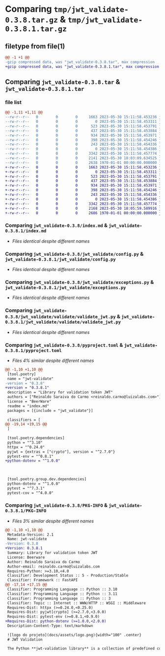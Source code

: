 # Comparing `tmp/jwt_validate-0.3.8.tar.gz` & `tmp/jwt_validate-0.3.8.1.tar.gz`

## filetype from file(1)

```diff
@@ -1 +1 @@
-gzip compressed data, was "jwt_validate-0.3.8.tar", max compression
+gzip compressed data, was "jwt_validate-0.3.8.1.tar", max compression
```

## Comparing `jwt_validate-0.3.8.tar` & `jwt_validate-0.3.8.1.tar`

### file list

```diff
@@ -1,11 +1,11 @@
--rw-r--r--   0        0        0     1663 2023-05-30 15:11:58.453236 jwt_validate-0.3.8/index.md
--rw-r--r--   0        0        0        0 2023-05-30 15:11:58.453311 jwt_validate-0.3.8/jwt_validate/__init__.py
--rw-r--r--   0        0        0      523 2023-05-30 15:11:58.453791 jwt_validate-0.3.8/jwt_validate/config.py
--rw-r--r--   0        0        0      437 2023-05-30 15:11:58.453884 jwt_validate-0.3.8/jwt_validate/constants.py
--rw-r--r--   0        0        0      934 2023-05-30 15:11:58.453971 jwt_validate-0.3.8/jwt_validate/exceptions.py
--rw-r--r--   0        0        0      398 2023-05-30 15:11:58.454246 jwt_validate-0.3.8/jwt_validate/generate/generate_jwt.py
--rw-r--r--   0        0        0      243 2023-05-30 15:11:58.454336 jwt_validate-0.3.8/jwt_validate/utils.py
--rw-r--r--   0        0        0        0 2023-05-30 15:11:58.454386 jwt_validate-0.3.8/jwt_validate/validate/__init__.py
--rw-r--r--   0        0        0     3342 2023-05-30 15:11:58.457774 jwt_validate-0.3.8/jwt_validate/validate/validate_jwt.py
--rw-r--r--   0        0        0     2141 2023-05-30 18:03:09.634525 jwt_validate-0.3.8/pyproject.toml
--rw-r--r--   0        0        0     2638 1970-01-01 00:00:00.000000 jwt_validate-0.3.8/PKG-INFO
+-rw-r--r--   0        0        0     1663 2023-05-30 15:11:58.453236 jwt_validate-0.3.8.1/index.md
+-rw-r--r--   0        0        0        0 2023-05-30 15:11:58.453311 jwt_validate-0.3.8.1/jwt_validate/__init__.py
+-rw-r--r--   0        0        0      523 2023-05-30 15:11:58.453791 jwt_validate-0.3.8.1/jwt_validate/config.py
+-rw-r--r--   0        0        0      437 2023-05-30 15:11:58.453884 jwt_validate-0.3.8.1/jwt_validate/constants.py
+-rw-r--r--   0        0        0      934 2023-05-30 15:11:58.453971 jwt_validate-0.3.8.1/jwt_validate/exceptions.py
+-rw-r--r--   0        0        0      398 2023-05-30 15:11:58.454246 jwt_validate-0.3.8.1/jwt_validate/generate/generate_jwt.py
+-rw-r--r--   0        0        0      243 2023-05-30 15:11:58.454336 jwt_validate-0.3.8.1/jwt_validate/utils.py
+-rw-r--r--   0        0        0        0 2023-05-30 15:11:58.454386 jwt_validate-0.3.8.1/jwt_validate/validate/__init__.py
+-rw-r--r--   0        0        0     3342 2023-05-30 15:11:58.457774 jwt_validate-0.3.8.1/jwt_validate/validate/validate_jwt.py
+-rw-r--r--   0        0        0     2168 2023-05-30 18:05:59.589916 jwt_validate-0.3.8.1/pyproject.toml
+-rw-r--r--   0        0        0     2686 1970-01-01 00:00:00.000000 jwt_validate-0.3.8.1/PKG-INFO
```

### Comparing `jwt_validate-0.3.8/index.md` & `jwt_validate-0.3.8.1/index.md`

 * *Files identical despite different names*

### Comparing `jwt_validate-0.3.8/jwt_validate/config.py` & `jwt_validate-0.3.8.1/jwt_validate/config.py`

 * *Files identical despite different names*

### Comparing `jwt_validate-0.3.8/jwt_validate/exceptions.py` & `jwt_validate-0.3.8.1/jwt_validate/exceptions.py`

 * *Files identical despite different names*

### Comparing `jwt_validate-0.3.8/jwt_validate/validate/validate_jwt.py` & `jwt_validate-0.3.8.1/jwt_validate/validate/validate_jwt.py`

 * *Files identical despite different names*

### Comparing `jwt_validate-0.3.8/pyproject.toml` & `jwt_validate-0.3.8.1/pyproject.toml`

 * *Files 4% similar despite different names*

```diff
@@ -1,10 +1,10 @@
 [tool.poetry]
 name = "jwt-validate"
-version = "0.3.8"
+version = "0.3.8.1"
 description = "Library for validation token JWT"
 authors = ["Reinaldo Saraiva do Carmo <reinaldo.carmo@luizalabs.com>"]
 license = "BeerWare"
 readme = "index.md"
 packages = [{include = "jwt_validate"}]
 
 classifiers = [
@@ -19,14 +19,15 @@
 ]
 
 [tool.poetry.dependencies]
 python = "^3.10"
 httpx = "^0.24.0"
 pyjwt = {extras = ["crypto"], version = "^2.7.0"}
 pytest-env = "^0.8.1"
+python-dotenv = "^1.0.0"
 
 
 
 [tool.poetry.group.dev.dependencies]
 python-dotenv = "^1.0.0"
 pytest = "^7.3.1"
 pytest-cov = "^4.0.0"
```

### Comparing `jwt_validate-0.3.8/PKG-INFO` & `jwt_validate-0.3.8.1/PKG-INFO`

 * *Files 3% similar despite different names*

```diff
@@ -1,10 +1,10 @@
 Metadata-Version: 2.1
 Name: jwt-validate
-Version: 0.3.8
+Version: 0.3.8.1
 Summary: Library for validation token JWT
 License: Beerware
 Author: Reinaldo Saraiva do Carmo
 Author-email: reinaldo.carmo@luizalabs.com
 Requires-Python: >=3.10,<4.0
 Classifier: Development Status :: 5 - Production/Stable
 Classifier: Framework :: FastAPI
@@ -17,14 +17,15 @@
 Classifier: Programming Language :: Python :: 3.10
 Classifier: Programming Language :: Python :: 3.11
 Classifier: Programming Language :: Python :: 3
 Classifier: Topic :: Internet :: WWW/HTTP :: WSGI :: Middleware
 Requires-Dist: httpx (>=0.24.0,<0.25.0)
 Requires-Dist: pyjwt[crypto] (>=2.7.0,<3.0.0)
 Requires-Dist: pytest-env (>=0.8.1,<0.9.0)
+Requires-Dist: python-dotenv (>=1.0.0,<2.0.0)
 Description-Content-Type: text/markdown
 
 ![logo do projeto](docs/assets/logo.png){width="100" .center}
 # JWT Validation
 
 The Python **jwt-validation library** is a collection of predefined codes and functions that allow users to verify a JWT token's authenticity and integrity. In other words, the library can be used to check if the JWT token is valid and was issued by a trusted source. In addition to decoding the JWT token, the library usually includes methods for verifying its digital signature, and extracting information from its header and payload. Application and system developers can integrate this library into user authentication and data security applications.
```

